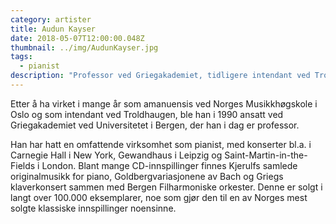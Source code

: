 ```yaml
---
category: artister
title: Audun Kayser
date: 2018-05-07T12:00:00.048Z
thumbnail: ../img/AudunKayser.jpg
tags:
  - pianist
description: "Professor ved Griegakademiet, tidligere intendant ved Troldhaugen og innehaver av en av de mest solgte klassiske innspillingene i Norge, med Griegs a-moll sammen med Bergen Filharmoniske Orkester."
---
```

Etter å ha virket i mange år som amanuensis ved Norges Musikkhøgskole i Oslo og som intendant ved Troldhaugen, ble han i 1990 ansatt ved Griegakademiet ved Universitetet i Bergen, der han i dag er professor.

Han har hatt en omfattende virksomhet som pianist, med konserter bl.a. i Carnegie Hall i New York, Gewandhaus i Leipzig og Saint-Martin-in-the-Fields i London. Blant mange CD-innspillinger finnes Kjerulfs samlede originalmusikk for piano, Goldbergvariasjonene av Bach og Griegs klaverkonsert sammen med Bergen Filharmoniske orkester. Denne er solgt i langt over 100.000 eksemplarer, noe som gjør den til en av Norges mest solgte klassiske innspillinger noensinne.
